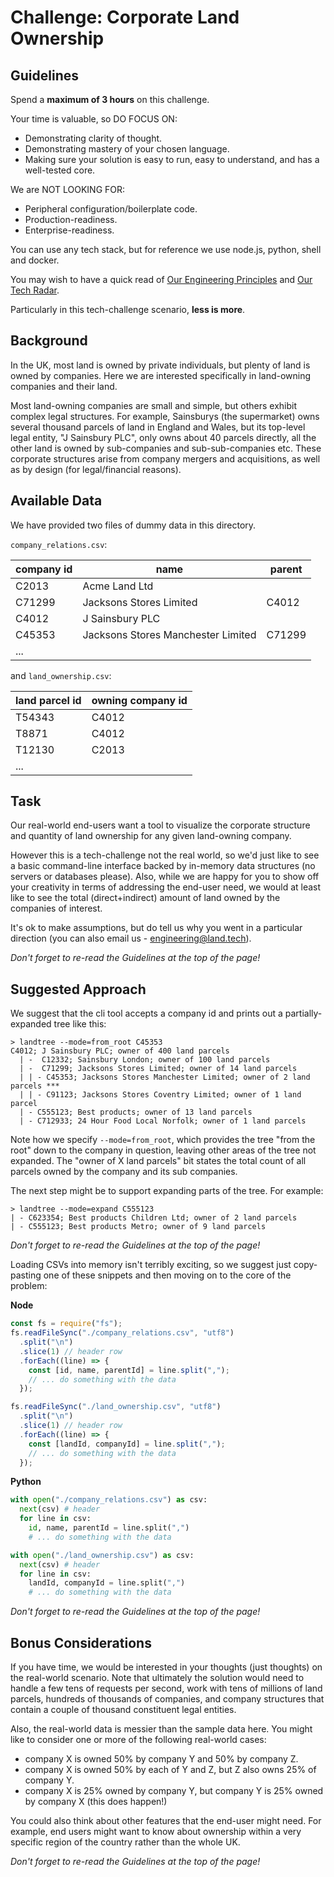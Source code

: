 # Challenge: Corporate Land Ownership

## Guidelines

Spend a **maximum of 3 hours** on this challenge.

Your time is valuable, so DO FOCUS ON:

- Demonstrating clarity of thought.
- Demonstrating mastery of your chosen language.
- Making sure your solution is easy to run, easy to understand, and has a well-tested core.

We are NOT LOOKING FOR:

- Peripheral configuration/boilerplate code.
- Production-readiness.
- Enterprise-readiness.

You can use any tech stack, but for reference we use node.js, python, shell and docker.

You may wish to have a quick read of [Our Engineering Principles](https://engineering.land.tech/principles) and [Our Tech Radar](https://engineering.land.tech/radar/).

Particularly in this tech-challenge scenario, **less is more**.

## Background

In the UK, most land is owned by private individuals, but plenty of land is owned by companies. Here we are interested specifically in land-owning companies and their land.

Most land-owning companies are small and simple, but others exhibit complex legal structures. For example, Sainsburys (the supermarket) owns several thousand parcels of
land in England and Wales, but its top-level legal entity, "J Sainsbury PLC", only owns about 40 parcels directly, all the other land is owned by sub-companies and sub-sub-companies etc. These
corporate structures arise from company mergers and acquisitions, as well as by design (for legal/financial reasons).

## Available Data

We have provided two files of dummy data in this directory.

`company_relations.csv`:

| company id | name                               | parent |
| ---------- | ---------------------------------- | ------ |
| C2013      | Acme Land Ltd                      |        |
| C71299     | Jacksons Stores Limited            | C4012  |
| C4012      | J Sainsbury PLC                    |        |
| C45353     | Jacksons Stores Manchester Limited | C71299 |
| ...        |                                    |        |

and `land_ownership.csv`:

| land parcel id | owning company id |
| -------------- | ----------------- |
| T54343         | C4012             |
| T8871          | C4012             |
| T12130         | C2013             |
| ...            |                   |

## Task

Our real-world end-users want a tool to visualize the corporate structure and quantity of land ownership for any given land-owning company.

However this is a tech-challenge not the real world, so we'd just like to see a basic command-line interface backed by in-memory data structures (no servers or databases please). Also, while we are happy for you to show off your creativity in terms of addressing the end-user need, we would at least like to see the total (direct+indirect) amount of land owned by the companies of interest.

It's ok to make assumptions, but do tell us why you went in a particular direction (you can also email us - engineering@land.tech).

_Don't forget to re-read the Guidelines at the top of the page!_

## Suggested Approach

We suggest that the cli tool accepts a company id and prints out a partially-expanded tree like this:

```
> landtree --mode=from_root C45353
C4012; J Sainsbury PLC; owner of 400 land parcels
  | -  C12332; Sainsbury London; owner of 100 land parcels
  | -  C71299; Jacksons Stores Limited; owner of 14 land parcels
  | | - C45353; Jacksons Stores Manchester Limited; owner of 2 land parcels ***
  | | - C91123; Jacksons Stores Coventry Limited; owner of 1 land parcel
  | - C555123; Best products; owner of 13 land parcels
  | - C712933; 24 Hour Food Local Norfolk; owner of 1 land parcels
```

Note how we specify `--mode=from_root`, which provides the tree "from the root" down to the company in question, leaving other areas of the tree not expanded.
The "owner of X land parcels" bit states the total count of all parcels owned by the company and its sub companies.

The next step might be to support expanding parts of the tree. For example:

```
> landtree --mode=expand C555123
| - C623354; Best products Children Ltd; owner of 2 land parcels
| - C555123; Best products Metro; owner of 9 land parcels
```

_Don't forget to re-read the Guidelines at the top of the page!_

Loading CSVs into memory isn't terribly exciting, so we suggest just copy-pasting one of these snippets and then moving on to the core of the problem:

**Node**

```javascript
const fs = require("fs");
fs.readFileSync("./company_relations.csv", "utf8")
  .split("\n")
  .slice(1) // header row
  .forEach((line) => {
    const [id, name, parentId] = line.split(",");
    // ... do something with the data
  });

fs.readFileSync("./land_ownership.csv", "utf8")
  .split("\n")
  .slice(1) // header row
  .forEach((line) => {
    const [landId, companyId] = line.split(",");
    // ... do something with the data
  });
```

**Python**

```python
with open("./company_relations.csv") as csv:
  next(csv) # header
  for line in csv:
    id, name, parentId = line.split(",")
    # ... do something with the data

with open("./land_ownership.csv") as csv:
  next(csv) # header
  for line in csv:
    landId, companyId = line.split(",")
    # ... do something with the data
```

_Don't forget to re-read the Guidelines at the top of the page!_

## Bonus Considerations

If you have time, we would be interested in your thoughts (just thoughts) on the real-world scenario. Note that ultimately the solution would need to handle a few tens of requests per second, work with tens of millions of land parcels, hundreds of thousands of companies, and company structures that contain a couple of thousand constituent legal entities.

Also, the real-world data is messier than the sample data here. You might like to consider one or more of the following real-world cases:

- company X is owned 50% by company Y and 50% by company Z.
- company X is owned 50% by each of Y and Z, but Z also owns 25% of company Y.
- company X is 25% owned by company Y, but company Y is 25% owned by company X (this does happen!)

You could also think about other features that the end-user might need. For example, end users might want to know about ownership within a very specific region of the country rather than the whole UK.

_Don't forget to re-read the Guidelines at the top of the page!_
